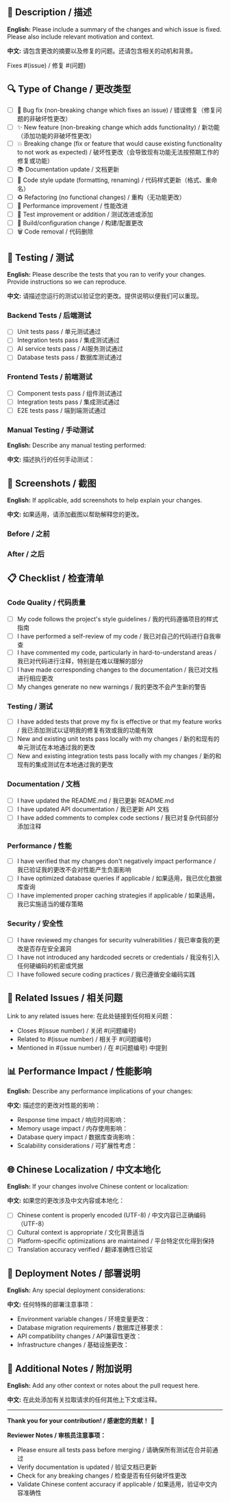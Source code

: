 ## 📝 Description / 描述

**English:**
Please include a summary of the changes and which issue is fixed. Please also include relevant motivation and context.

**中文:**
请包含更改的摘要以及修复的问题。还请包含相关的动机和背景。

Fixes #(issue) / 修复 #(问题)

## 🔍 Type of Change / 更改类型

- [ ] 🐛 Bug fix (non-breaking change which fixes an issue) / 错误修复（修复问题的非破坏性更改）
- [ ] ✨ New feature (non-breaking change which adds functionality) / 新功能（添加功能的非破坏性更改）
- [ ] 💥 Breaking change (fix or feature that would cause existing functionality to not work as expected) / 破坏性更改（会导致现有功能无法按预期工作的修复或功能）
- [ ] 📚 Documentation update / 文档更新
- [ ] 🎨 Code style update (formatting, renaming) / 代码样式更新（格式、重命名）
- [ ] ♻️ Refactoring (no functional changes) / 重构（无功能更改）
- [ ] 🚀 Performance improvement / 性能改进
- [ ] 🧪 Test improvement or addition / 测试改进或添加
- [ ] 🔧 Build/configuration change / 构建/配置更改
- [ ] 🗑️ Code removal / 代码删除

## 🧪 Testing / 测试

**English:**
Please describe the tests that you ran to verify your changes. Provide instructions so we can reproduce.

**中文:**
请描述您运行的测试以验证您的更改。提供说明以便我们可以重现。

### Backend Tests / 后端测试
- [ ] Unit tests pass / 单元测试通过
- [ ] Integration tests pass / 集成测试通过
- [ ] AI service tests pass / AI服务测试通过
- [ ] Database tests pass / 数据库测试通过

### Frontend Tests / 前端测试
- [ ] Component tests pass / 组件测试通过
- [ ] Integration tests pass / 集成测试通过
- [ ] E2E tests pass / 端到端测试通过

### Manual Testing / 手动测试
**English:**
Describe any manual testing performed:

**中文:**
描述执行的任何手动测试：

## 📸 Screenshots / 截图

**English:**
If applicable, add screenshots to help explain your changes.

**中文:**
如果适用，请添加截图以帮助解释您的更改。

### Before / 之前
<!-- Add before screenshots here -->

### After / 之后
<!-- Add after screenshots here -->

## 📋 Checklist / 检查清单

### Code Quality / 代码质量
- [ ] My code follows the project's style guidelines / 我的代码遵循项目的样式指南
- [ ] I have performed a self-review of my code / 我已对自己的代码进行自我审查
- [ ] I have commented my code, particularly in hard-to-understand areas / 我已对代码进行注释，特别是在难以理解的部分
- [ ] I have made corresponding changes to the documentation / 我已对文档进行相应更改
- [ ] My changes generate no new warnings / 我的更改不会产生新的警告

### Testing / 测试
- [ ] I have added tests that prove my fix is effective or that my feature works / 我已添加测试以证明我的修复有效或我的功能有效
- [ ] New and existing unit tests pass locally with my changes / 新的和现有的单元测试在本地通过我的更改
- [ ] New and existing integration tests pass locally with my changes / 新的和现有的集成测试在本地通过我的更改

### Documentation / 文档
- [ ] I have updated the README.md / 我已更新 README.md
- [ ] I have updated API documentation / 我已更新 API 文档
- [ ] I have added comments to complex code sections / 我已对复杂代码部分添加注释

### Performance / 性能
- [ ] I have verified that my changes don't negatively impact performance / 我已验证我的更改不会对性能产生负面影响
- [ ] I have optimized database queries if applicable / 如果适用，我已优化数据库查询
- [ ] I have implemented proper caching strategies if applicable / 如果适用，我已实施适当的缓存策略

### Security / 安全性
- [ ] I have reviewed my changes for security vulnerabilities / 我已审查我的更改是否存在安全漏洞
- [ ] I have not introduced any hardcoded secrets or credentials / 我没有引入任何硬编码的机密或凭据
- [ ] I have followed secure coding practices / 我已遵循安全编码实践

## 🔗 Related Issues / 相关问题

Link to any related issues here:
在此处链接到任何相关问题：

- Closes #(issue number) / 关闭 #(问题编号)
- Related to #(issue number) / 相关于 #(问题编号)
- Mentioned in #(issue number) / 在 #(问题编号) 中提到

## 📊 Performance Impact / 性能影响

**English:**
Describe any performance implications of your changes:

**中文:**
描述您的更改对性能的影响：

- Response time impact / 响应时间影响：
- Memory usage impact / 内存使用影响：
- Database query impact / 数据库查询影响：
- Scalability considerations / 可扩展性考虑：

## 🌐 Chinese Localization / 中文本地化

**English:**
If your changes involve Chinese content or localization:

**中文:**
如果您的更改涉及中文内容或本地化：

- [ ] Chinese content is properly encoded (UTF-8) / 中文内容已正确编码（UTF-8）
- [ ] Cultural context is appropriate / 文化背景适当
- [ ] Platform-specific optimizations are maintained / 平台特定优化得到保持
- [ ] Translation accuracy verified / 翻译准确性已验证

## 🔧 Deployment Notes / 部署说明

**English:**
Any special deployment considerations:

**中文:**
任何特殊的部署注意事项：

- Environment variable changes / 环境变量更改：
- Database migration requirements / 数据库迁移要求：
- API compatibility changes / API兼容性更改：
- Infrastructure changes / 基础设施更改：

## 🎯 Additional Notes / 附加说明

**English:**
Add any other context or notes about the pull request here.

**中文:**
在此处添加有关拉取请求的任何其他上下文或注释。

---

**Thank you for your contribution! / 感谢您的贡献！** 🎉

**Reviewer Notes / 审核员注意事项：**
- Please ensure all tests pass before merging / 请确保所有测试在合并前通过
- Verify documentation is updated / 验证文档已更新
- Check for any breaking changes / 检查是否有任何破坏性更改
- Validate Chinese content accuracy if applicable / 如果适用，验证中文内容准确性